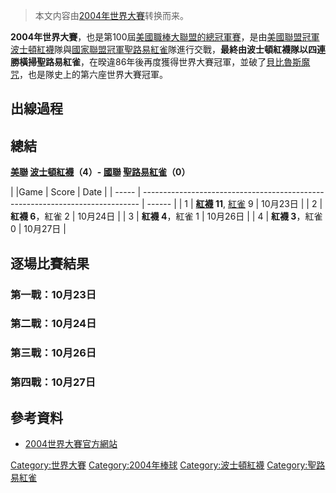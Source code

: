 > 本文内容由[2004年世界大賽](https://zh.wikipedia.org/wiki/2004年世界大賽)转换而来。


**2004年世界大賽**，也是第100屆[美國職棒大聯盟的總冠軍賽](https://zh.wikipedia.org/wiki/美國職棒大聯盟 "wikilink")，是由[美國聯盟冠軍](https://zh.wikipedia.org/wiki/美國聯盟 "wikilink")[波士頓紅襪](../Page/波士頓紅襪.md "wikilink")隊與[國家聯盟冠軍](https://zh.wikipedia.org/wiki/國家聯盟 "wikilink")[聖路易紅雀](../Page/聖路易紅雀.md "wikilink")隊進行交戰，**最終由波士頓紅襪隊以四連勝橫掃聖路易紅雀**，在暌違86年後再度獲得世界大賽冠軍，並破了[貝比魯斯魔咒](../Page/貝比魯斯魔咒.md "wikilink")，也是隊史上的第六座世界大賽冠軍。

## 出線過程

## 總結

**[美聯](https://zh.wikipedia.org/wiki/美國聯盟 "wikilink") [波士頓紅襪](../Page/波士頓紅襪.md "wikilink")（4）- [國聯](https://zh.wikipedia.org/wiki/國家聯盟 "wikilink") [聖路易紅雀](../Page/聖路易紅雀.md "wikilink")（0）**

| |Game | Score                                                                         | Date   |
| ----- | ----------------------------------------------------------------------------- | ------ |
| 1     | **[紅襪](../Page/波士頓紅襪.md "wikilink") 11**, [紅雀](../Page/聖路易紅雀.md "wikilink") 9 | 10月23日 |
| 2     | **紅襪 6**，紅雀 2                                                                 | 10月24日 |
| 3     | **紅襪 4**，紅雀 1                                                                 | 10月26日 |
| 4     | **紅襪 3**，紅雀 0                                                                 | 10月27日 |

## 逐場比賽結果

### 第一戰：10月23日

### 第二戰：10月24日

### 第三戰：10月26日

### 第四戰：10月27日

## 參考資料

  - [2004世界大賽官方網站](http://mlb.mlb.com/NASApp/mlb/mlb/ps/y2004/index.jsp)

[Category:世界大賽](https://zh.wikipedia.org/wiki/Category:世界大賽 "wikilink") [Category:2004年棒球](https://zh.wikipedia.org/wiki/Category:2004年棒球 "wikilink") [Category:波士頓紅襪](https://zh.wikipedia.org/wiki/Category:波士頓紅襪 "wikilink") [Category:聖路易紅雀](https://zh.wikipedia.org/wiki/Category:聖路易紅雀 "wikilink")